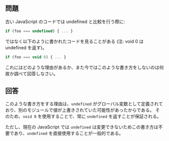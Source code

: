 ## 問題

古い JavaScript のコードでは undefined と比較を行う際に:

```javascript
if (foo === undefined) { ... }
```

ではなく以下のように書かれたコードを見ることがある (注: void 0 は undefined を返す)。

```javascript
if (foo === void 0) { ... }
```

これにはどのような理由があるか、また今ではこのような書き方をしないのは何故か調べて回答しなさい。

## 回答

このような書き方をする理由は、`undefined` がグローバル変数として定義されており、別のモジュールで値が上書きされていた可能性があったからである。
そのため、`void 0` を使用することで、常に `undefined` を返すことが保証される。

ただし、現在の JavaScript では `undefined` は変更できないためこの書き方は不要であり、`undefined` を直接使用することが一般的である。
